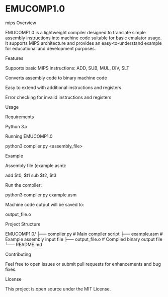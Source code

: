 # EMUCOMP1.0
mips 
Overview

EMUCOMP1.0 is a lightweight compiler designed to translate simple assembly instructions into machine code suitable for basic emulator usage. It supports MIPS architecture and provides an easy-to-understand example for educational and development purposes.

Features

Supports basic MIPS instructions: ADD, SUB, MUL, DIV, SLT

Converts assembly code to binary machine code

Easy to extend with additional instructions and registers

Error checking for invalid instructions and registers

Usage

Requirements

Python 3.x

Running EMUCOMP1.0

python3 compiler.py <assembly_file>

Example

Assembly file (example.asm):

add $t0, $t1
sub $t2, $t3

Run the compiler:

python3 compiler.py example.asm

Machine code output will be saved to:

output_file.o

Project Structure

EMUCOMP1.0/
├── compiler.py     # Main compiler script
├── example.asm     # Example assembly input file
├── output_file.o   # Compiled binary output file
└── README.md

Contributing

Feel free to open issues or submit pull requests for enhancements and bug fixes.

License

This project is open source under the MIT License.

